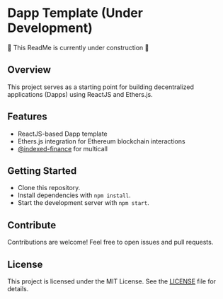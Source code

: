 # Dapp Template (Under Development)

🚧 This ReadMe is currently under construction 🚧

## Overview

This project serves as a starting point for building decentralized applications (Dapps) using ReactJS and Ethers.js.

## Features

- ReactJS-based Dapp template
- Ethers.js integration for Ethereum blockchain interactions
- [@indexed-finance](https://github.com/indexed-finance/multicall) for multicall

## Getting Started

- Clone this repository.
- Install dependencies with `npm install`.
- Start the development server with `npm start`.

## Contribute

Contributions are welcome! Feel free to open issues and pull requests.

## License

This project is licensed under the MIT License. See the [LICENSE](LICENSE) file for details.